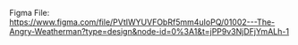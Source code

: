Figma File: https://www.figma.com/file/PVtIWYUVFObRf5mm4uIoPQ/01002---The-Angry-Weatherman?type=design&node-id=0%3A1&t=jPP9v3NjDFjYmALh-1
